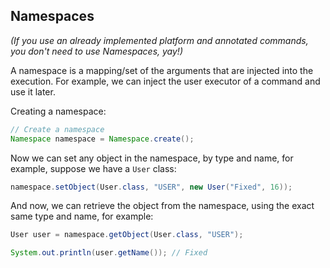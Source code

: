 ## Namespaces

*(If you use an already implemented platform and annotated commands, you don't need
to use Namespaces, yay!)*

A namespace is a mapping/set of the arguments that are injected into the execution.
For example, we can inject the user executor of a command and use it later.

Creating a namespace:
<!--@formatter:off-->
```java
// Create a namespace
Namespace namespace = Namespace.create();
```
<!--@formatter:on-->

Now we can set any object in the namespace, by type and name, for example, suppose we
have a `User` class:
<!--@formatter:off-->
```java
namespace.setObject(User.class, "USER", new User("Fixed", 16));
```
<!--@formatter:on-->

And now, we can retrieve the object from the namespace, using the exact same
type and name, for example:
<!--@formatter:off-->
```java
User user = namespace.getObject(User.class, "USER");

System.out.println(user.getName()); // Fixed
```
<!--@formatter:on-->


